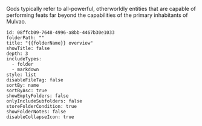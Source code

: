 Gods typically refer to all-powerful, otherworldly entities that are capable of performing feats far beyond the capabilities of the primary inhabitants of Mulvao.
```folder-overview
id: 08ffcb09-7648-4996-a8bb-4467b30e1033
folderPath: ""
title: "{{folderName}} overview"
showTitle: false
depth: 3
includeTypes:
  - folder
  - markdown
style: list
disableFileTag: false
sortBy: name
sortByAsc: true
showEmptyFolders: false
onlyIncludeSubfolders: false
storeFolderCondition: true
showFolderNotes: false
disableCollapseIcon: true
```
